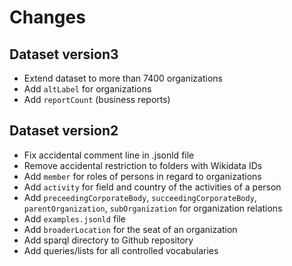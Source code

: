 # Changes

## Dataset version3

- Extend dataset to more than 7400 organizations
- Add `altLabel` for organizations
- Add `reportCount` (business reports)

## Dataset version2

- Fix accidental comment line in .jsonld file
- Remove accidental restriction to folders with Wikidata IDs
- Add `member` for roles of persons in regard to organizations
- Add `activity` for field and country of the activities of a person
- Add `preceedingCorporateBody`, `succeedingCorporateBody`, `parentOrganization`, `subOrganization` for organization relations
- Add `examples.jsonld` file
- Add `broaderLocation` for the seat of an organization
- Add sparql directory to Github repository
- Add queries/lists for all controlled vocabularies

